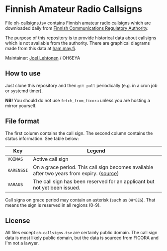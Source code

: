 <!-- -*- mode: markdown; coding: utf-8 -*- -->
# Finnish Amateur Radio Callsigns

File [oh-callsigns.tsv](oh-callsigns.tsv) contains Finnish
amateur radio callsigns which are downloaded daily from
[Finnish Communications Regulatory Authority](https://www.viestintavirasto.fi/en/index.html).

The purpose of this repository is to provide historical data about
callsigns which is not available from the authority. There are graphical
diagrams made from this data at [ham.may.fi](http://ham.may.fi/ohcounts/).

Maintainer: [Joel Lehtonen](https://github.com/zouppen/) / OH6EYA

## How to use

Just clone this repository and then `git pull` periodically
(e.g. in a cron job or systemd timer).

**NB!** You should do not use `fetch_from_ficora` unless you are hosting a mirror
yourself.

## File format

The first column contains the call sign. The second column contains the status information. See table below:

Key | Legend
--- | ---
`VOIMAS` | Active call sign
`KARENSSI` | On a grace period. This call sign becomes available after two years from expiry. ([source](https://www.viestintavirasto.fi/taajuudet/radioluvat/radioamatoorit.html#radiolupauusitaanviidenvuodenvalein))
`VARAUS` | The call sign has been reserved for an applicant but not yet been issued.

Call signs on grace period may contain an asterisk (such as
`OH*EEG`). That means the sign is reserved in all regions (0-9).

## License

All files except `oh-callsigns.tsv` are certainly public domain. The call
sign data is most likely public domain, but the data is sourced from
FICORA and I'm not a lawyer.
